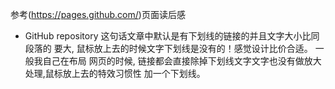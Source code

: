 参考(https://pages.github.com/)页面读后感
- GitHub repository 这句话文章中默认是有下划线的链接的并且文字大小比同段落的
要大, 鼠标放上去的时候文字下划线是没有的！感觉设计比价合适。 一般我自己在布局
网页的时候, 链接都会直接除掉下划线文字文字也没有做放大处理,鼠标放上去的特效习惯性
加一个下划线。
